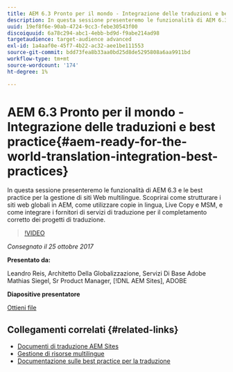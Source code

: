 ```yaml
---
title: AEM 6.3 Pronto per il mondo - Integrazione delle traduzioni e best practice
description: In questa sessione presenteremo le funzionalità di AEM 6.3 e le best practice per la gestione di siti Web multilingue. Scoprirai come strutturare i siti web globali in AEM, come utilizzare copie in lingua, Live Copy e MSM, e come integrare i fornitori di servizi di traduzione per il completamento corretto dei progetti di traduzione.
uuid: 19ef8f6e-90ab-4724-9cc3-febe30543f00
discoiquuid: 6a78c294-abc1-4ebb-bd9d-f9abe214ad98
targetaudience: target-audience advanced
exl-id: 1a4aaf0e-45f7-4b22-ac32-aee1be111553
source-git-commit: bdd73fea8b33aa0bd25d8de5295808a6aa9911bd
workflow-type: tm+mt
source-wordcount: '174'
ht-degree: 1%

---
```


# AEM 6.3 Pronto per il mondo - Integrazione delle traduzioni e best practice{#aem-ready-for-the-world-translation-integration-best-practices}

In questa sessione presenteremo le funzionalità di AEM 6.3 e le best practice per la gestione di siti Web multilingue. Scoprirai come strutturare i siti web globali in AEM, come utilizzare copie in lingua, Live Copy e MSM, e come integrare i fornitori di servizi di traduzione per il completamento corretto dei progetti di traduzione.

>[!VIDEO](https://video.tv.adobe.com/v/21532/?quality=9)

*Consegnato il 25 ottobre 2017*

**Presentato da:**

Leandro Reis, Architetto Della Globalizzazione, Servizi Di Base Adobe\
Mathias Siegel, Sr Product Manager, [!DNL AEM Sites], ADOBE

**Diapositive presentatore**

[Ottieni file](assets/immerse-2017-translationpresentation-rev1.pdf)

## Collegamenti correlati {#related-links}

* [Documenti di traduzione AEM Sites](https://docs.adobe.com/docs/en/aem/6-3/administer/sites/translation.html)
* [Gestione di risorse multilingue](https://docs.adobe.com/docs/en/aem/6-3/author/assets/managing-assets-touch-ui/multilingual-assets.html)
* [Documentazione sulle best practice per la traduzione](https://docs.adobe.com/docs/en/aem/6-3/administer/sites/translation/tc-bp.html)
